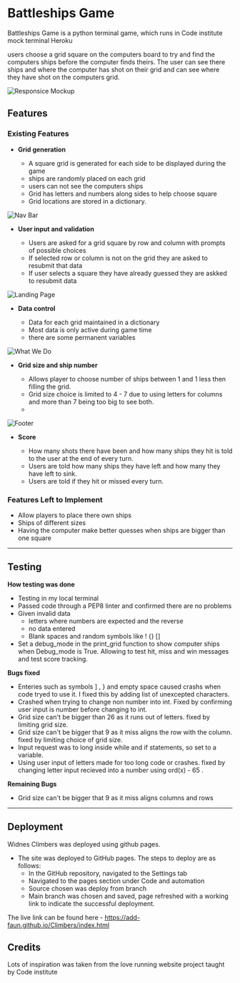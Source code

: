 # Battleships Game

Battleships Game is a python terminal game, which runs in Code institute mock terminal Heroku

users choose a grid square on the computers board to try and find the computers ships before the 
computer finds theirs. The user can see there ships and where the computer has shot on their grid
and can see where they have shot on the computers grid.

![Responsice Mockup](assets/images/responsiveness-readme.png)

## Features 

### Existing Features

- __Grid generation__

  - A square grid is generated for each side to be displayed during the game
  - ships are randomly placed on each grid 
  - users can not see the computers ships 
  - Grid has letters and numbers along sides to help choose square
  - Grid locations are stored in a dictionary.

![Nav Bar](assets/images/Navigation-mock-up.png)

- __User input and validation__

  - Users are asked for a grid square by row and column with prompts of possible choices 
  - If selected row or column is not on the grid they are asked to resubmit that data
  - If user selects a square they have already guessed they are askked to resubmit data
  

![Landing Page](https://github.com/lucyrush/readme-template/blob/master/media/love_running_landing.png)

- __Data control__

  - Data for each grid maintained in a dictionary 
  - Most data is only active during game time 
  - there are some permanent variables 

![What We Do](assets/images/what-we-do-readme.png)

- __Grid size and ship number__ 

  - Allows player to choose number of ships between 1 and 1 less then filling the grid.
  - Grid size choice is limited to 4 - 7 due to using letters for columns and more than 
    7 being too big to see both.
  - 

![Footer](assets/images/footer-readme.png)

- __Score__

  - How many shots there have been and how many ships they hit is told to the user at
    the end of every turn.
  - Users are told how many ships they have left and how many they have left to sink.
  - Users are told if they hit or missed every turn.

### Features Left to Implement

- Allow players to place there own ships 
- Ships of different sizes 
- Having the computer make better quesses when ships are bigger than one square

------
## Testing 

__How testing was done__

- Testing in my local terminal
- Passed code through a PEP8 linter and confirmed there are no problems 
- Given invalid data
    - letters where numbers are expected and the reverse
    - no data entered
    - Blank spaces and random symbols like ! {} []
- Set a debug_mode in the print_grid function to show computer ships when
  Debug_mode is True. Allowing to test hit, miss and win messages and 
  test score tracking.

__Bugs fixed__

- Enteries such as symbols ] , } and empty space caused crashs when code tryed to use it.
  I fixed this by adding list of unexcepted characters.
- Crashed when trying to change non number into int. Fixed by confirming user input is number
  before changing to int.
- Grid size can't be bigger than 26 as it runs out of letters. fixed by limiting grid size.
- Grid size can't be bigger that 9 as it miss aligns the row with the column. fixed by limiting
  choice of grid size.
- Input request was to long inside while and if statements, so set to a variable.
- Using user input of letters made for too long code or crashes. fixed by changing letter input
  recieved into a number using ord(x) - 65 .

__Remaining Bugs__

- Grid size can't be bigger that 9 as it miss aligns columns and rows

------

## Deployment

Widnes Climbers was deployed using github pages. 

- The site was deployed to GitHub pages. The steps to deploy are as follows: 
  - In the GitHub repository, navigated to the Settings tab 
  - Navigated to the pages section under Code and automation
  - Source chosen was deploy from branch
  - Main branch was chosen and saved, page refreshed with a working link to indicate the successful deployment. 

The live link can be found here - https://add-faun.github.io/Climbers/index.html


## Credits 

Lots of inspiration was taken from the love running website project taught by Code institute 
